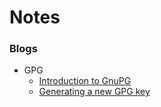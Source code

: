 # Notes

### Blogs

* GPG
  * [Introduction to GnuPG](http://ianatkinson.net/computing/gnupg.htm)
  * [Generating a new GPG key](https://help.github.com/articles/generating-a-new-gpg-key/)
